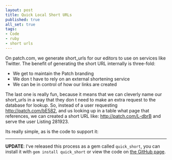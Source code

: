 ```yaml
---
layout: post
title: Quick Local Short URLs
published: true
all_set: true
tags:
- Code
- ruby
- short urls
---
```


On patch.com, we generate short_urls for our editors to use on services like
Twitter. The benefit of generating the short URL internally is three-fold:

* We get to maintain the Patch branding
* We don t have to rely on an external shortening service
* We can be in control of how our links are created

The last one is really fun, because it means that we can cleverly name our
short_urls in a way that they don t need to make an extra request to the
database for lookup. So, instead of a user requesting http://patch.com/bE582,
and us looking up in a table what page that references, we can created a short
URL like: http://patch.com/L-dbrB and serve the user Listing 281923.

Its really simple, as is the code to support it:

<script src='https://gist.github.com/824374.js'></script>

---

__UPDATE__: I've released this process as a gem called `quick_short`, you can
install it with `gem install quick_short` or view the code on
[the GitHub page](https://github.com/seejohnrun/quick_short).
